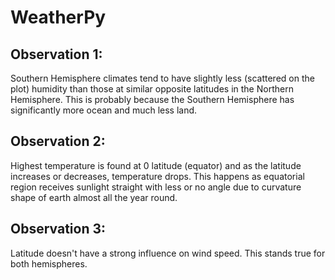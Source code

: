 # WeatherPy


## Observation 1:


Southern Hemisphere climates tend to have slightly less (scattered on the plot) humidity than those at similar opposite latitudes in the Northern Hemisphere. This is probably because the Southern Hemisphere has significantly more ocean and much less land.


## Observation 2:


Highest temperature is found at 0 latitude (equator) and as the latitude increases or decreases, temperature drops. This happens as equatorial region receives sunlight straight with less or no angle due to curvature shape of earth almost all the year round.


## Observation 3:


Latitude doesn't have a strong influence on wind speed. This stands true for both hemispheres.
